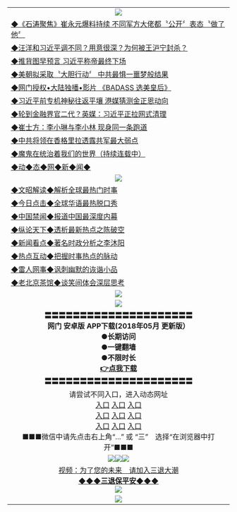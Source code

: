 <table>
  <tr>
    <td align=center><img src="https://github.com/gyhhx/image-upload/blob/master/yaowen.jpg" /></td>
  </tr>
  <tr>
<td align=left>
<a href="http://t.cn/RB4h3eE">◆《石涛聚焦》崔永元爆料持续 不同军方大佬都〝公开〞表态〝做了他〞</a><br/></td>
  </tr> 
      <tr>
<td align=left>
<a href="http://t.cn/RB4hkdD">◆汪洋和习近平调不同？用意很深？为何被王沪宁封杀？</a><br/></td>
   </tr>
    <tr>
<td align=left>
<a href="http://t.cn/RB47wVj">◆推背图早预言 习近平称帝最终下场</a><br/></td>
 </tr> 
 <tr>
<td align=left>
<a href="http://t.cn/RB47JHI">◆美朝拟采取〝大胆行动〞 中共最惧一噩梦般结果</a><br/>
</td>
   </tr>
 <tr>
<td align=left>
<a href="http://t.cn/RB47pFA">◆网门授权•大陆独播•影片 《BADASS 选美皇后》 </a><br/>
</td>
   </tr>
 <tr>
<td align=left>
<a href="http://t.cn/RB47rgQ">◆习近平前专机神秘往返平壤 港媒猜测金正恩动向</a><br/></td>
  </tr>
  <tr>
<td align=left>
<a href="http://t.cn/RB4zCTi">◆轮到金融界官二代？英媒：习近平正拉网式清理</a><br/>
</td>
   </tr>
<tr>
<td align=left>
<a href="http://t.cn/RB4z31a">◆崔士方：李小琳与李小林 现身同一条跑道 </a><br/></td>
   </tr>
<tr>
<td align=left>
<a href="http://t.cn/RB4Z3on">◆中共将领在香格里拉透露共军最大弱点 </a><br/></td>
 </tr>
   </tr>
  <tr>
<td align=left>
<a href="http://t.cn/RB4ZDMq">◆魔鬼在统治着我们的世界（持续连载中）</a><br/>
</td>
</tr>
     <tr>
<td align=left>
<a href="http://t.cn/RB4wp5d">◆动◆态◆网◆新◆闻◆</a><br/></td>
  </tr>
    <tr>
    <td align=center><img src="https://github.com/gyhhx/image-upload/blob/master/shipin.jpg" /></td>
  </tr>
  <tr>
   <td align=left>
<a href="http://t.cn/RB4wHRU">◆文昭解读◆解析全球最热门时事</a><br/>
    </td>
  </tr>
   <tr>
   <td align=left> 
<a href="http://t.cn/RB4UzWj">◆今日点击◆全球华语最热脱口秀</a><br/>
    </td>
  </tr>
  <tr>
  <td align=left>
<a href="http://t.cn/RB4UGU6">◆中国禁闻◆报道中国最深度内幕</a><br/>
   </tr>
  <tr>
     <td align=left>
<a href="http://t.cn/RB4Uf4Z">◆纵论天下◆透析最新热点之陈破空</a><br/>
   </tr>
   <tr>
      <td align=left>
<a href="http://t.cn/RB4UamB">◆新闻看点◆著名时政分析之李沐阳</a><br/>
   </tr>
   <tr>
     <td align=left>
<a href="http://t.cn/RB4UCsO">◆热点互动◆把握时事热点的脉动</a><br/>
   </tr>
   <tr>
      <td align=left>
<a href="http://t.cn/RB4UWeU">◆雷人网事◆讽刺幽默的诙谐小品</a><br/>
   </tr>
   <tr>
    <td align=left>
<a href="http://t.cn/RB4U8Aw">◆老北京茶馆◆谈笑间体会深层思考</a><br/>
   </tr>
    <tr>
    <td align=center><img src="https://github.com/gyhhx/image-upload/blob/master/gy1-wxsm.png" /></td>
  </tr>
   <tr>
  <td align=center><img src="https://github.com/gyhhx/image-upload/blob/master/new1.jpg" />
  </td>
  </tr>
   <tr>
    <td align=center>
 <b>〓〓〓〓〓〓〓〓〓〓〓〓〓〓〓〓〓〓〓〓〓<br/>网门  安卓版 APP下载(2018年05月 更新版）<br/> ●长期访问<br/> ●一键翻墙<br/>  ●不限时长<br/> 
 <a href="http://t.cn/R3Fslvz">👉<b>点我下载</a><br/>〓〓〓〓〓〓〓〓〓〓〓〓〓〓〓〓〓〓〓〓〓<br/>
    </td>
    </tr>
   <tr>
    <td align=center>请尝试不同入口，进入动态网址<br/>
     <a href="https://s3.us-east-2.amazonaws.com/ogateh/show.htm?from=gy">入口</a>
      <a href="https://s3.eu-west-2.amazonaws.com/ogatel/show.htm?from=gy">入口</a>
      <a href="https://s3.amazonaws.com/ogate/show.htm?from=oGateg">入口</a><br/>
      <a href="https://s3.ap-northeast-2.amazonaws.com/ogates/show.htm?from=gy">入口</a>
      <a href="https://s3.eu-central-1.amazonaws.com/ogatef/show.htm?from=gy">入口</a>
      <a href="https://s3.ap-south-1.amazonaws.com/ogatem/show.htm?from=gy">入口</a><br/>
      <a href="https://s3-us-west-1.amazonaws.com/ogaten/show.htm?from=gy">入口</a>
      <a href="https://s3.ca-central-1.amazonaws.com/ogatec/show.htm?from=gy">入口</a>
      <a href="https://s3-ap-northeast-1.amazonaws.com/ogatet/show.htm?from=gy">入口</a><br/>
      ■■■微信中请先点击右上角“...” 或 “三”　选择“在浏览器中打开”■■■<b><br/>
    </td>
  </tr>
  <tr>
    <td align=center><img src="https://github.com/gyhhx/image-upload/blob/master/3.jpg" /><img src="https://github.com/gyhhx/image-upload/blob/master/3.jpg" /><img src="https://github.com/gyhhx/image-upload/blob/master/3.jpg" /></td>
</tr>
  <tr>  
  <td align=center>
  <a href="http://t.cn/RB4U1iB">视频：为了您的未来　请加入三退大潮</a><br/>
      <a href="http://t.cn/RB4Ueak"><b>◆◆◆三退保平安◆◆◆<br/></a>
      <img src="https://github.com/gyhhx/image-upload/blob/master/3t.jpg" /><br/>
      </td>
  </tr>
   <tr>
    <td align=center><img src="https://raw.githubusercontent.com/oGate2/Up/master/oGate_640.jpg"/></td>
  </tr>
</table>
